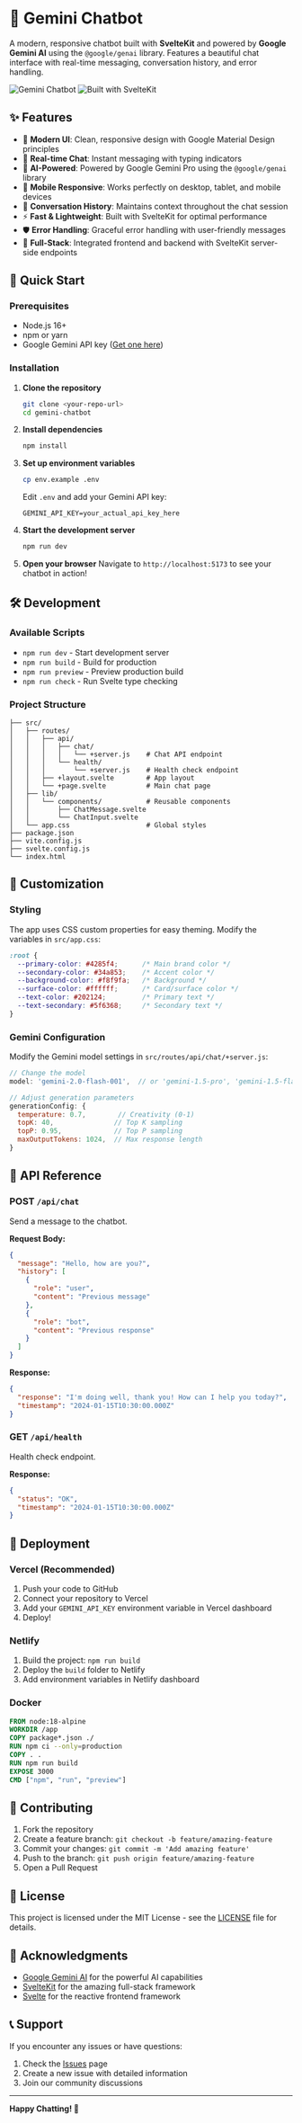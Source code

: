 # 🤖 Gemini Chatbot

A modern, responsive chatbot built with **SvelteKit** and powered by **Google Gemini AI** using the `@google/genai` library. Features a beautiful chat interface with real-time messaging, conversation history, and error handling.

![Gemini Chatbot](https://img.shields.io/badge/Powered%20by-Gemini%20AI-blue?style=for-the-badge&logo=google)
![Built with SvelteKit](https://img.shields.io/badge/Built%20with-SvelteKit-orange?style=for-the-badge&logo=svelte)

## ✨ Features

- 🎨 **Modern UI**: Clean, responsive design with Google Material Design principles
- 💬 **Real-time Chat**: Instant messaging with typing indicators
- 🧠 **AI-Powered**: Powered by Google Gemini Pro using the `@google/genai` library
- 📱 **Mobile Responsive**: Works perfectly on desktop, tablet, and mobile devices
- 🔄 **Conversation History**: Maintains context throughout the chat session
- ⚡ **Fast & Lightweight**: Built with SvelteKit for optimal performance
- 🛡️ **Error Handling**: Graceful error handling with user-friendly messages
- 🎯 **Full-Stack**: Integrated frontend and backend with SvelteKit server-side endpoints

## 🚀 Quick Start

### Prerequisites

- Node.js 16+ 
- npm or yarn
- Google Gemini API key ([Get one here](https://makersuite.google.com/app/apikey))

### Installation

1. **Clone the repository**
   ```bash
   git clone <your-repo-url>
   cd gemini-chatbot
   ```

2. **Install dependencies**
   ```bash
   npm install
   ```

3. **Set up environment variables**
   ```bash
   cp env.example .env
   ```
   
   Edit `.env` and add your Gemini API key:
   ```env
   GEMINI_API_KEY=your_actual_api_key_here
   ```

4. **Start the development server**
   ```bash
   npm run dev
   ```

5. **Open your browser**
   Navigate to `http://localhost:5173` to see your chatbot in action!

## 🛠️ Development

### Available Scripts

- `npm run dev` - Start development server
- `npm run build` - Build for production
- `npm run preview` - Preview production build
- `npm run check` - Run Svelte type checking

### Project Structure

```
├── src/
│   ├── routes/
│   │   ├── api/
│   │   │   ├── chat/
│   │   │   │   └── +server.js    # Chat API endpoint
│   │   │   └── health/
│   │   │       └── +server.js    # Health check endpoint
│   │   ├── +layout.svelte        # App layout
│   │   └── +page.svelte          # Main chat page
│   ├── lib/
│   │   └── components/           # Reusable components
│   │       ├── ChatMessage.svelte
│   │       └── ChatInput.svelte
│   └── app.css                   # Global styles
├── package.json
├── vite.config.js
├── svelte.config.js
└── index.html
```

## 🎨 Customization

### Styling

The app uses CSS custom properties for easy theming. Modify the variables in `src/app.css`:

```css
:root {
  --primary-color: #4285f4;      /* Main brand color */
  --secondary-color: #34a853;    /* Accent color */
  --background-color: #f8f9fa;   /* Background */
  --surface-color: #ffffff;      /* Card/surface color */
  --text-color: #202124;         /* Primary text */
  --text-secondary: #5f6368;     /* Secondary text */
}
```

### Gemini Configuration

Modify the Gemini model settings in `src/routes/api/chat/+server.js`:

```javascript
// Change the model
model: 'gemini-2.0-flash-001',  // or 'gemini-1.5-pro', 'gemini-1.5-flash'

// Adjust generation parameters
generationConfig: {
  temperature: 0.7,        // Creativity (0-1)
  topK: 40,               // Top K sampling
  topP: 0.95,             // Top P sampling
  maxOutputTokens: 1024,  // Max response length
}
```

## 🔧 API Reference

### POST `/api/chat`

Send a message to the chatbot.

**Request Body:**
```json
{
  "message": "Hello, how are you?",
  "history": [
    {
      "role": "user",
      "content": "Previous message"
    },
    {
      "role": "bot", 
      "content": "Previous response"
    }
  ]
}
```

**Response:**
```json
{
  "response": "I'm doing well, thank you! How can I help you today?",
  "timestamp": "2024-01-15T10:30:00.000Z"
}
```

### GET `/api/health`

Health check endpoint.

**Response:**
```json
{
  "status": "OK",
  "timestamp": "2024-01-15T10:30:00.000Z"
}
```

## 🚀 Deployment

### Vercel (Recommended)

1. Push your code to GitHub
2. Connect your repository to Vercel
3. Add your `GEMINI_API_KEY` environment variable in Vercel dashboard
4. Deploy!

### Netlify

1. Build the project: `npm run build`
2. Deploy the `build` folder to Netlify
3. Add environment variables in Netlify dashboard

### Docker

```dockerfile
FROM node:18-alpine
WORKDIR /app
COPY package*.json ./
RUN npm ci --only=production
COPY . .
RUN npm run build
EXPOSE 3000
CMD ["npm", "run", "preview"]
```

## 🤝 Contributing

1. Fork the repository
2. Create a feature branch: `git checkout -b feature/amazing-feature`
3. Commit your changes: `git commit -m 'Add amazing feature'`
4. Push to the branch: `git push origin feature/amazing-feature`
5. Open a Pull Request

## 📝 License

This project is licensed under the MIT License - see the [LICENSE](LICENSE) file for details.

## 🙏 Acknowledgments

- [Google Gemini AI](https://ai.google.dev/) for the powerful AI capabilities
- [SvelteKit](https://kit.svelte.dev/) for the amazing full-stack framework
- [Svelte](https://svelte.dev/) for the reactive frontend framework

## 📞 Support

If you encounter any issues or have questions:

1. Check the [Issues](https://github.com/your-username/gemini-chatbot/issues) page
2. Create a new issue with detailed information
3. Join our community discussions

---

**Happy Chatting! 🎉**

